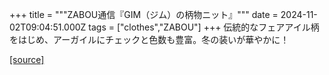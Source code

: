 +++
title = """ZABOU通信『GIM（ジム）の柄物ニット』"""
date = 2024-11-02T09:04:51.000Z
tags = ["clothes","ZABOU"]
+++
伝統的なフェアアイル柄をはじめ、アーガイルにチェックと色数も豊富。冬の装いが華やかに！

[[source]](https://zabou.org/2024/11/02/311169/)

